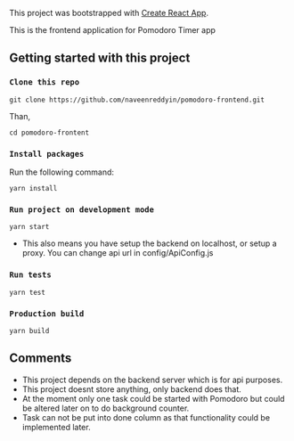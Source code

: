 This project was bootstrapped with [Create React App](https://github.com/facebookincubator/create-react-app).

This is the frontend application for Pomodoro Timer app


## Getting started with this project


### `Clone this repo`

```
git clone https://github.com/naveenreddyin/pomodoro-frontend.git
```

Than,
```
cd pomodoro-frontent
```

### `Install packages`

Run the following command:
```
yarn install
```

### `Run project on development mode`

```
yarn start
```

* This also means you have setup the backend on localhost, or setup a proxy. You can change api url in config/ApiConfig.js

### `Run tests`

```
yarn test
```

### `Production build`

``` 
yarn build
```

## Comments

* This project depends on the backend server which is for api purposes. 
* This project doesnt store anything, only backend does that. 
* At the moment only one task could be started with Pomodoro but could be altered later on to do background counter.
* Task can not be put into done column as that functionality could be implemented later.
